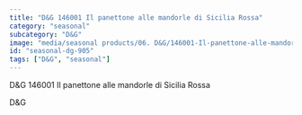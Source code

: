 ```yaml
---
title: "D&G 146001 Il panettone alle mandorle di Sicilia Rossa"
category: "seasonal"
subcategory: "D&G"
image: "media/seasonal products/06. D&G/146001-Il-panettone-alle-mandorle-di-Sicilia---Rossa.jpg"
id: "seasonal-dg-905"
tags: ["D&G", "seasonal"]
---
```


D&G 146001 Il panettone alle mandorle di Sicilia Rossa

D&G
